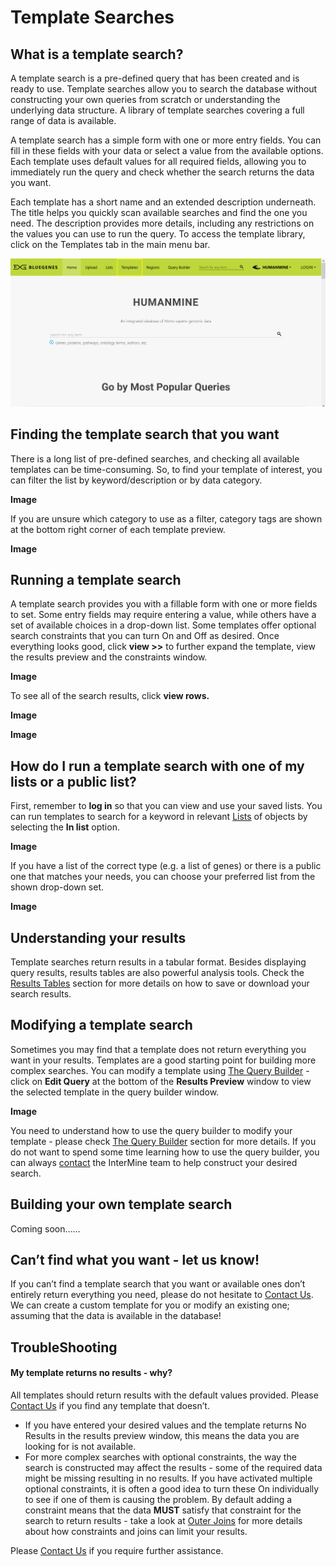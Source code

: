 # Template Searches

## What is a template search?

A template search is a pre-defined query that has been created and is ready to use. Template searches allow you to search the database without constructing your own queries from scratch or understanding the underlying data structure. A library of template searches covering a full range of data is available.

A template search has a simple form with one or more entry fields. You can fill in these fields with your data or select a value from the available options. Each template uses default values for all required fields, allowing you to immediately run the query and check whether the search returns the data you want.

Each template has a short name and an extended description underneath. The title helps you quickly scan available searches and find the one you need. The description provides more details, including any restrictions on the values you can use to run the query. To access the template library, click on the Templates tab in the main menu bar. 

![Templates Tab](../../.gitbook/assets/template.png)

## Finding the template search that you want

There is a long list of pre-defined searches, and checking all available templates can be time-consuming. So, to find your template of interest, you can filter the list by keyword/description or by data category.

 **Image** 

If you are unsure which category to use as a filter, category tags are shown at the bottom right corner of each template preview. 

**Image**

## Running a template search

A template search provides you with a fillable form with one or more fields to set. Some entry fields may require entering a value, while others have a set of available choices in a drop-down list. Some templates offer optional search constraints that you can turn On and Off as desired. Once everything looks good, click **view &gt;&gt;** to further expand the template, view the results preview and the constraints window. 

**Image** 

To see all of the search results, click **view rows.**  

**Image** 

**Image**

## How do I run a template search with one of my lists or a public list?

First, remember to **log in** so that you can view and use your saved lists. You can run templates to search for a keyword in relevant [Lists](https://flymine.readthedocs.io/en/latest/lists/overview/Documentationlists.html#overview) of objects by selecting the **In list** option. 

**Image** 

If you have a list of the correct type \(e.g. a list of genes\) or there is a public one that matches your needs, you can choose your preferred list from the shown drop-down set. 

**Image**

## Understanding your results

Template searches return results in a tabular format. Besides displaying query results, results tables are also powerful analysis tools. Check the [Results Tables](https://flymine.readthedocs.io/en/latest/results-tables/Documentationresultstables.html#resultstables) section for more details on how to save or download your search results.

## Modifying a template search

Sometimes you may find that a template does not return everything you want in your results. Templates are a good starting point for building more complex searches. You can modify a template using [The Query Builder](https://flymine.readthedocs.io/en/latest/query-builder/Documentationquerybuilder.html#querybuilder) - click on **Edit Query** at the bottom of the **Results Preview** window to view the selected template in the query builder window. 

**Image** 

You need to understand how to use the query builder to modify your template - please check [The Query Builder](https://flymine.readthedocs.io/en/latest/query-builder/Documentationquerybuilder.html#querybuilder) section for more details. If you do not want to spend some time learning how to use the query builder, you can always [contact](https://intermine.readthedocs.io/en/latest/about/contact-us/) the InterMine team to help construct your desired search.

## Building your own template search

Coming soon……

## Can’t find what you want - let us know!

If you can’t find a template search that you want or available ones don’t entirely return everything you need, please do not hesitate to [Contact Us](contact-us.md). We can create a custom template for you or modify an existing one; assuming that the data is available in the database!

## TroubleShooting

#### My template returns no results - why?

All templates should return results with the default values provided. Please [Contact Us](contact-us.md) if you find any template that doesn’t.

* If you have entered your desired values and the template returns No Results in the results preview window, this means the data you are looking for is not available.
* For more complex searches with optional constraints, the way the search is constructed may affect the results - some of the required data might be missing resulting in no results. If you have activated multiple optional constraints, it is often a good idea to turn these On individually to see if one of them is causing the problem. By default adding a constraint means that the data **MUST** satisfy that constraint for the search to return results - take a look at [Outer Joins](https://flymine.readthedocs.io/en/latest/query-builder/Documentationquerybuilder.html#outerjoin) for more details about how constraints and joins can limit your results. 

Please [Contact Us](contact-us.md) if you require further assistance. 

